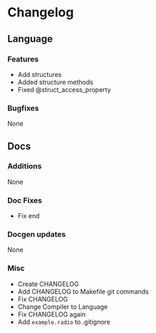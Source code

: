 # Changelog
## Language
### Features
- Add structures
- Added structure methods
- Fixed @struct_access_property
### Bugfixes
None

## Docs
### Additions
None
### Doc Fixes
- Fix end
### Docgen updates
None

### Misc
- Create CHANGELOG
- Add CHANGELOG to Makefile git commands
- Fix CHANGELOG
- Change Compiler to Language
- Fix CHANGELOG again
- Add `example.radio` to .gitignore